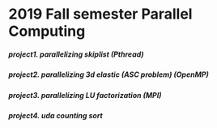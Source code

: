 # 2019 Fall semester Parallel Computing
  ##### project1. parallelizing skiplist (Pthread)
  ##### project2. parallelizing 3d elastic (ASC problem) (OpenMP)
  ##### project3. parallelizing LU factorization (MPI)
  ##### project4. uda counting sort
